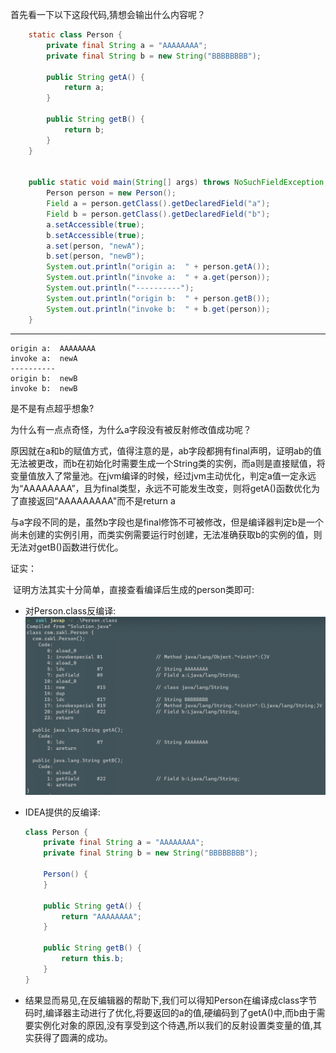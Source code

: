 首先看一下以下这段代码,猜想会输出什么内容呢？

```java
    static class Person {
        private final String a = "AAAAAAAA";
        private final String b = new String("BBBBBBBB");

        public String getA() {
            return a;
        }

        public String getB() {
            return b;
        }
    }


    public static void main(String[] args) throws NoSuchFieldException, IllegalAccessException {
        Person person = new Person();
        Field a = person.getClass().getDeclaredField("a");
        Field b = person.getClass().getDeclaredField("b");
        a.setAccessible(true);
        b.setAccessible(true);
        a.set(person, "newA");
        b.set(person, "newB");
        System.out.println("origin a:  " + person.getA());
        System.out.println("invoke a:  " + a.get(person));
        System.out.println("----------");
        System.out.println("origin b:  " + person.getB());
        System.out.println("invoke b:  " + b.get(person));
    }
```

--------------------------------------------------------------------------------------------------------

```
origin a:  AAAAAAAA
invoke a:  newA
----------
origin b:  newB
invoke b:  newB
```

是不是有点超乎想象?

为什么有一点点奇怪，为什么a字段没有被反射修改值成功呢？

原因就在a和b的赋值方式，值得注意的是，ab字段都拥有final声明，证明ab的值无法被更改，而b在初始化时需要生成一个String类的实例，而a则是直接赋值，将变量值放入了常量池。在jvm编译的时候，经过jvm主动优化，判定a值一定永远为“AAAAAAAA”，且为final类型，永远不可能发生改变，则将getA()函数优化为了直接返回“AAAAAAAAA"而不是return a

与a字段不同的是，虽然b字段也是final修饰不可被修改，但是编译器判定b是一个尚未创建的实例引用，而类实例需要运行时创建，无法准确获取b的实例的值，则无法对getB()函数进行优化。

证实：

​	证明方法其实十分简单，直接查看编译后生成的person类即可:

+ 对Person.class反编译:![image-20200826233601817](image-20200826233601817.png)

+ IDEA提供的反编译:

  ```java
  class Person {
      private final String a = "AAAAAAAA";
      private final String b = new String("BBBBBBBB");
  
      Person() {
      }
  
      public String getA() {
          return "AAAAAAAA";
      }
  
      public String getB() {
          return this.b;
      }
  }
  ```



+ 结果显而易见,在反编辑器的帮助下,我们可以得知Person在编译成class字节码时,编译器主动进行了优化,将要返回的a的值,硬编码到了getA()中,而b由于需要实例化对象的原因,没有享受到这个待遇,所以我们的反射设置类变量的值,其实获得了圆满的成功。